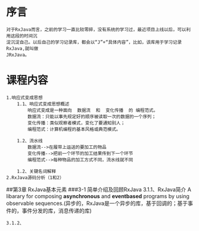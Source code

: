 # 序言
    对于RxJava而言，之前的学习一直比较零碎，没有系统的学习过，最近项目上线以后，可以利用这段的时间沉
    淀沉淀自己。以后自己的学习记录库，都会以“J”+“具体内容”，比如，该库用于学习记录RxJava,就叫做
    JRxJava。
# 课程内容
    1.响应式变成思想
        1.1、响应式变成思想概述
            响应式变成是一种面向  数据流  和  变化传播  的 编程范式。
            数据流：只能以事先规定好的顺序被读取一次的数据的一个序列；
            变化传播：类似观察者模式，变化了要通知别人；
            编程范式：计算机编程的基本风格或典范模式。
            
        1.2、流水线
            数据流-->在履带上运送的要加工的物品
            变化传播-->把前一个环节的加工结果传到下一个环节
            编程范式-->每种物品的加工方式不同，流水线就不同
            
        1.2、关键名词解释
    2.RxJava源码分析（1和2）
        
        
##第3章 RxJava基本元素
###3-1 简单介绍及回顾RxJava
    3.1.1、RxJava简介
        A libarary for composing **asynchronous** and **eventbased** programs by using 
    observable sequences.(异步的，RxJava是一个异步的库，基于回调的；基于事件的，事件分发的库，消息传递的库)
    
    3.1.2、
        